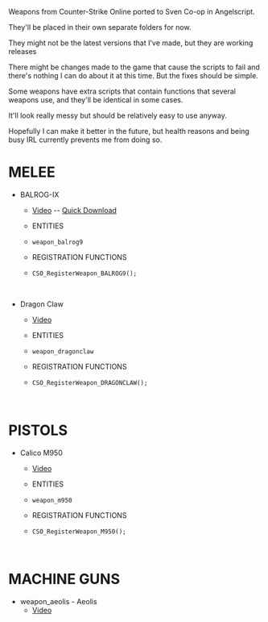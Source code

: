 Weapons from Counter-Strike Online ported to Sven Co-op in Angelscript.

They'll be placed in their own separate folders for now.

They might not be the latest versions that I've made, but they are working releases  

There might be changes made to the game that cause the scripts to fail and there's nothing I can do about it at this time. 
But the fixes should be simple.

Some weapons have extra scripts that contain functions that several weapons use, and they'll be identical in some cases.

It'll look really messy but should be relatively easy to use anyway.

Hopefully I can make it better in the future, but health reasons and being busy IRL currently prevents me from doing so.
<BR>

# MELEE
* BALROG-IX
    * [Video](https://youtu.be/o5kG6LZiBlM) -- [Quick Download](https://www.dropbox.com/s/8jlcoda7ocjezlq/weapon_balrog9-v1.0.zip?dl=0)

    * ENTITIES

    * `weapon_balrog9`

    * REGISTRATION FUNCTIONS

    * `CSO_RegisterWeapon_BALROG9();`

<BR>

* Dragon Claw
    * [Video](https://youtu.be/yhOwNG_B25M?si=WRR-ZUeEjBnkgLVl)

    * ENTITIES

    * `weapon_dragonclaw`

    * REGISTRATION FUNCTIONS

    * `CSO_RegisterWeapon_DRAGONCLAW();`

<BR>

# PISTOLS
* Calico M950
    * [Video](https://youtu.be/unMsubpPTUQ)

    * ENTITIES

    * `weapon_m950`

    * REGISTRATION FUNCTIONS

    * `CSO_RegisterWeapon_M950();`



<BR>

# MACHINE GUNS
* weapon_aeolis - Aeolis
    * [Video](https://youtu.be/Komeh8zz1Jc)
